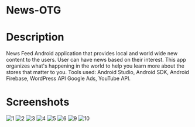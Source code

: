 # News-OTG

# Description 
News Feed Android application that provides local and world wide new content to the users. User can have news based on their interest. This app organizes what's happening in the world to help you learn more about the stores that matter to you.
Tools used: Android Studio, Android SDK, Android Firebase, WordPress API Google Ads, YouTube API.

# Screenshots
![1](https://user-images.githubusercontent.com/71029952/97140236-280c1580-1782-11eb-8094-9969be766e72.jpg) ![2](https://user-images.githubusercontent.com/71029952/97140314-4c67f200-1782-11eb-9a08-c65bca38b38a.jpg) ![3](https://user-images.githubusercontent.com/71029952/97140373-78837300-1782-11eb-9452-70e59d7f5052.jpg) ![4](https://user-images.githubusercontent.com/71029952/97140459-a963a800-1782-11eb-8266-b4136c711ee7.jpg) ![5](https://user-images.githubusercontent.com/71029952/97140490-bed8d200-1782-11eb-8e11-772d09e624e5.jpg)
![6](https://user-images.githubusercontent.com/71029952/97140515-c9936700-1782-11eb-8cbf-ebd67997be90.jpg) ![9](https://user-images.githubusercontent.com/71029952/97140589-f47dbb00-1782-11eb-9d88-5fee24fa8248.jpg) ![10](https://user-images.githubusercontent.com/71029952/97140607-00697d00-1783-11eb-9f26-08d04fa86dfd.jpg)




